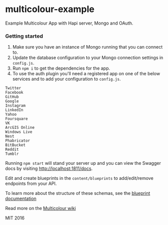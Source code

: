 # multicolour-example
Example Multicolour App with Hapi server, Mongo and OAuth.

### Getting started

1. Make sure you have an instance of Mongo running that you can connect to.  
2. Update the database configuration to your Mongo connection settings in `config.js`.  
3. Run `npm i` to get the dependencies for the app.  
4. To use the auth plugin you'll need a registered app on one of the below services and to add your configuration to `config.js`.

```text
Twitter  
Facebook  
GitHub  
Google  
Instagram  
LinkedIn  
Yahoo  
Foursquare  
VK  
ArcGIS Online  
Windows Live  
Nest
Phabricator  
BitBucket  
Reddit  
Tumblr
```

Running `npm start` will stand your server up and you can view the Swagger docs by visiting [http://localhost:1811/docs](http://localhost:1811/docs).

Edit and create blueprints in the `content/blueprints` to add/edit/remove endpoints from your API.  

To learn more about the structure of these schemas, see the [blueprint documentation](https://github.com/Multicolour/multicolour/wiki/Blueprints)

Read more on the [Multicolour wiki](https://github.com/Multicolour/multicolour/wiki)

MIT 2016
